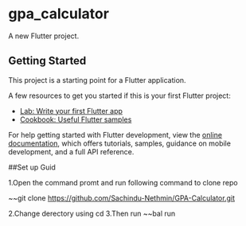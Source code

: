 # gpa_calculator

A new Flutter project.

## Getting Started

This project is a starting point for a Flutter application.

A few resources to get you started if this is your first Flutter project:

- [Lab: Write your first Flutter app](https://docs.flutter.dev/get-started/codelab)
- [Cookbook: Useful Flutter samples](https://docs.flutter.dev/cookbook)

For help getting started with Flutter development, view the
[online documentation](https://docs.flutter.dev/), which offers tutorials,
samples, guidance on mobile development, and a full API reference.

##Set up Guid

1.Open the command promt and run following command to clone repo

~~git clone https://github.com/Sachindu-Nethmin/GPA-Calculator.git

2.Change derectory using cd <your file path>
3.Then run 
~~bal run
